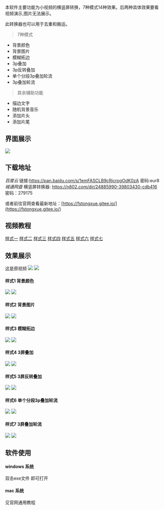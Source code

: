 本软件主要功能为小视频的横竖屏转换，7种模式14种效果。后两种具体效果要看视频演示,图片无法展示。

此转换器也可以用于去重和搬运。

> 7种模式

* 背景颜色
* 背景图片
* 模糊拓边
* 3p叠加
* 3p反转叠加
* 单个分段3p叠加轮流
* 3p叠加轮流

> 其余辅助功能

* 描边文字
* 随机背景音乐
* 添加片头
* 添加片尾


## 界面展示
![](https://images.gitee.com/uploads/images/2020/0814/171409_5007a7c1_1093073.jpeg)


## 下载地址
*百度云*
链接:https://pan.baidu.com/s/1emFASCLB9cRjcrogOdK0zA  密码:eur8
*城通网盘*
横竖屏转换器: https://n802.com/dir/24885990-39803430-cdb416
密码：279175

或者前往官网查看最新地址：[https://fstongxue.gitee.io/](https://fstongxue.gitee.io/)

## 视频教程

[样式一](https://www.bilibili.com/video/BV1b54y1q77y/)
[样式二](https://www.bilibili.com/video/BV1T54y1q7T5/)
[样式三](https://www.bilibili.com/video/BV1qV411678M/)
[样式四](https://www.bilibili.com/video/BV1LT4y1E7hR/)
[样式五](https://www.bilibili.com/video/BV1pT4y1E7Db/)
[样式六](https://www.bilibili.com/video/BV12K411n79P/)
[样式七](https://www.bilibili.com/video/BV14V41167RL/)


## 效果展示

这是原视频
![](https://images.gitee.com/uploads/images/2020/0814/171409_0e17ed5a_1093073.jpeg)
![](https://images.gitee.com/uploads/images/2020/0814/171409_55234078_1093073.jpeg)


#### 样式1 背景颜色
![](https://images.gitee.com/uploads/images/2020/0814/171409_cbbbbccf_1093073.jpeg)
![](https://images.gitee.com/uploads/images/2020/0814/171409_a717133f_1093073.jpeg)

#### 样式2 背景图片
![](https://images.gitee.com/uploads/images/2020/0814/171409_027c9bf1_1093073.jpeg)
![](https://images.gitee.com/uploads/images/2020/0814/171409_5536bcc4_1093073.jpeg)


#### 样式3 模糊拓边
![](https://images.gitee.com/uploads/images/2020/0814/171409_cd5ea3b0_1093073.jpeg)
![](https://images.gitee.com/uploads/images/2020/0814/171409_0b5fdfd9_1093073.jpeg)


#### 样式4 3屏叠加
![](https://images.gitee.com/uploads/images/2020/0814/171409_5d624f1d_1093073.jpeg)
![](https://images.gitee.com/uploads/images/2020/0814/171409_96dedda2_1093073.jpeg)


#### 样式5 3屏反转叠加
![](https://images.gitee.com/uploads/images/2020/0814/171409_85a2507e_1093073.jpeg)
![](https://images.gitee.com/uploads/images/2020/0814/171409_096670f5_1093073.jpeg)


#### 样式6 单个分段3p叠加轮流
![](https://images.gitee.com/uploads/images/2020/0814/171409_4c996a58_1093073.jpeg)
![](https://images.gitee.com/uploads/images/2020/0814/171409_1a0dfc67_1093073.jpeg)


#### 样式7 3屏叠加轮流
![](https://images.gitee.com/uploads/images/2020/0814/171409_80a48f9c_1093073.jpeg)
![](https://images.gitee.com/uploads/images/2020/0814/171409_eb6583de_1093073.jpeg)



## 软件使用
#### windows 系统
双击exe文件 即可打开

#### mac 系统
见官网通用教程
